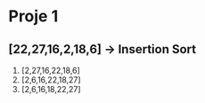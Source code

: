 # Proje 1

## [22,27,16,2,18,6] -> Insertion Sort


1. [2,27,16,22,18,6]
2. [2,6,16,22,18,27]
3. [2,6,16,18,22,27]



